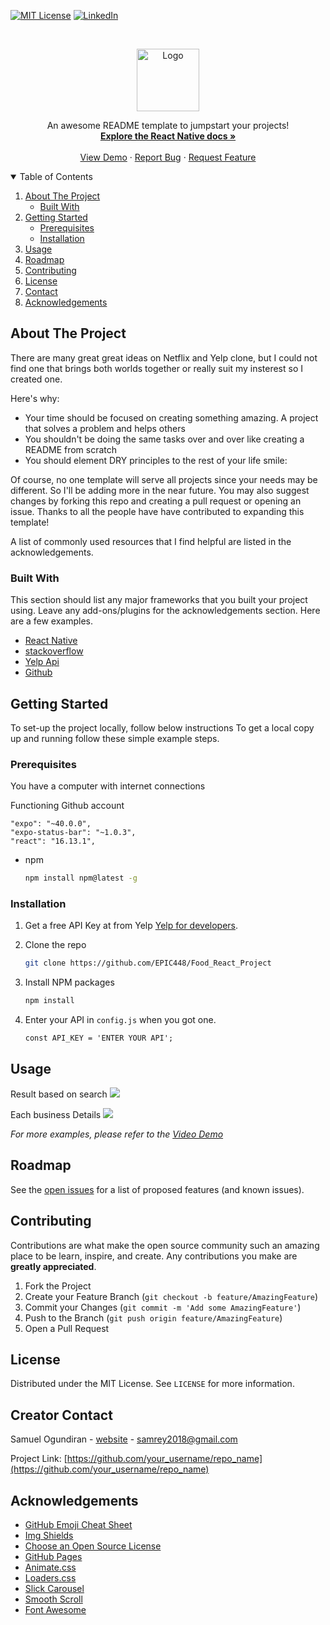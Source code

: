 <!--
*** Thanks for checking out the Project. If you have a suggestion
*** that would make this better, please fork the repo and create a pull request
*** or simply open an issue with the tag "enhancement".
*** Thanks again! Now go create something AMAZING! :D
-->


[![MIT License][license-shield]][license-url]
[![LinkedIn][linkedin-shield]][linkedin-url]



<!-- PROJECT LOGO -->
<br />
<p align="center">
  <a href="https://github.com/othneildrew/Best-README-Template">
    <img src="https://image.shutterstock.com/image-illustration/letter-y-red-sign-3d-260nw-1551897308.jpg" width="100" height="100" alt="Logo" >
  </a>

  <p align="center">
    An awesome README template to jumpstart your projects!
    <br />
    <a href="https://reactnative.dev/"><strong>Explore the React Native docs »</strong></a>
    <br />
    <br />
    <a href="https://github.com/othneildrew/Best-README-Template">View Demo</a>
    ·
    <a href="https://github.com/EPIC448/Food_React_Project/issues">Report Bug</a>
    ·
    <a href="https://github.com/EPIC448/Food_React_Project/issues">Request Feature</a>
  </p>
</p>



<!-- TABLE OF CONTENTS -->
<details open="open">
  <summary>Table of Contents</summary>
  <ol>
    <li>
      <a href="#about-the-project">About The Project</a>
      <ul>
        <li><a href="#built-with">Built With</a></li>
      </ul>
    </li>
    <li>
      <a href="#getting-started">Getting Started</a>
      <ul>
        <li><a href="#prerequisites">Prerequisites</a></li>
        <li><a href="#installation">Installation</a></li>
      </ul>
    </li>
    <li><a href="#usage">Usage</a></li>
    <li><a href="#roadmap">Roadmap</a></li>
    <li><a href="#contributing">Contributing</a></li>
    <li><a href="#license">License</a></li>
    <li><a href="#contact">Contact</a></li>
    <li><a href="#acknowledgements">Acknowledgements</a></li>
  </ol>
</details>



<!-- ABOUT THE PROJECT -->
## About The Project
There are many great great ideas on Netflix and Yelp clone, but I could not find one that brings both worlds together or really suit my insterest so I created one. 

Here's why:
* Your time should be focused on creating something amazing. A project that solves a problem and helps others
* You shouldn't be doing the same tasks over and over like creating a README from scratch
* You should element DRY principles to the rest of your life smile:

Of course, no one template will serve all projects since your needs may be different. So I'll be adding more in the near future. You may also suggest changes by forking this repo and creating a pull request or opening an issue. Thanks to all the people have have contributed to expanding this template!

A list of commonly used resources that I find helpful are listed in the acknowledgements.

### Built With

This section should list any major frameworks that you built your project using. Leave any add-ons/plugins for the acknowledgements section. Here are a few examples.
* [React Native](https://reactnative.dev/)
* [stackoverflow](https://stackoverflow.com/)
* [Yelp Api](https://www.yelp.com/developers)
* [Github](https://github.com/)



<!-- GETTING STARTED -->
## Getting Started

To set-up the project locally, follow below instructions
To get a local copy up and running follow these simple example steps.

### Prerequisites
 You have a computer with internet connections

 Functioning Github account 


 ```
"expo": "~40.0.0",
"expo-status-bar": "~1.0.3",
"react": "16.13.1",
 ```

* npm
  ```sh
  npm install npm@latest -g
  ```

### Installation

1. Get a free API Key at from Yelp [Yelp for developers](https://www.yelp.com/developers).

2. Clone the repo
   ```sh
   git clone https://github.com/EPIC448/Food_React_Project
   ```
3. Install NPM packages
   ```sh
   npm install
   ```
4. Enter your API in `config.js` when you got one. 
   ```JS
   const API_KEY = 'ENTER YOUR API';
   ```



<!-- USAGE EXAMPLES -->
## Usage
Result based on search
![](/images/business_result.png) 

 Each business Details
![](/images/business_details.png)



_For more examples, please refer to the [Video Demo](https://example.com)_



<!-- ROADMAP -->
## Roadmap

See the [open issues](https://github.com/EPIC448/Food_React_Project/issues) for a list of proposed features (and known issues).



<!-- CONTRIBUTING -->
## Contributing

Contributions are what make the open source community such an amazing place to be learn, inspire, and create. Any contributions you make are **greatly appreciated**.

1. Fork the Project
2. Create your Feature Branch (`git checkout -b feature/AmazingFeature`)
3. Commit your Changes (`git commit -m 'Add some AmazingFeature'`)
4. Push to the Branch (`git push origin feature/AmazingFeature`)
5. Open a Pull Request



<!-- LICENSE -->
## License

Distributed under the MIT License. See `LICENSE` for more information.



<!-- CONTACT -->
## Creator Contact

Samuel Ogundiran - [website](http://techuture.com/samuel_o_resume.io/) - samrey2018@gmail.com

Project Link: [https://github.com/your_username/repo_name](https://github.com/your_username/repo_name)



<!-- ACKNOWLEDGEMENTS -->
## Acknowledgements
* [GitHub Emoji Cheat Sheet](https://www.webpagefx.com/tools/emoji-cheat-sheet)
* [Img Shields](https://shields.io)
* [Choose an Open Source License](https://choosealicense.com)
* [GitHub Pages](https://pages.github.com)
* [Animate.css](https://daneden.github.io/animate.css)
* [Loaders.css](https://connoratherton.com/loaders)
* [Slick Carousel](https://kenwheeler.github.io/slick)
* [Smooth Scroll](https://github.com/cferdinandi/smooth-scroll)
* [Font Awesome](https://fontawesome.com)





<!-- MARKDOWN LINKS & IMAGES -->
<!-- https://www.markdownguide.org/basic-syntax/#reference-style-links -->




[license-shield]: https://img.shields.io/github/license/othneildrew/Best-README-Template.svg?style=for-the-badge
[license-url]: https://github.com/othneildrew/Best-README-Template/blob/master/LICENSE.txt
[linkedin-shield]: https://img.shields.io/badge/-LinkedIn-black.svg?style=for-the-badge&logo=linkedin&colorB=555
[linkedin-url]:  https://www.linkedin.com/in/samuel48/
[product-screenshot]: images/screenshot.png
